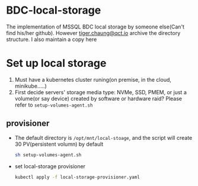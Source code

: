 # BDC-local-storage
The implementation of MSSQL BDC local storage by someone else(Can't find his/her github). However tiger.chaung@qct.io archive the directory structure. I also maintain a copy here


# Set up local storage
1. Must have a kubernetes cluster runing(on premise, in the cloud, minikube.....)
2. First decide servers' storage media type: NVMe, SSD, PMEM, or just a volume(or say device) created by software or hardware raid? Please refer to `setup-volumes-agent.sh`
## provisioner
- The default directory is `/opt/mnt/local-stoage`, and the script will create 30 PV(persistent volumn) by default
  ``` bash
  sh setup-volumes-agent.sh
  ```
- set local-storage provisioner
  ``` bash
  kubectl apply -f local-storage-provisioner.yaml
  ```
